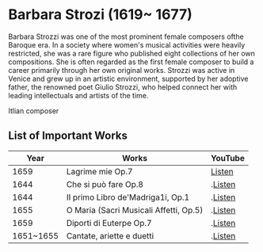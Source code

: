 # Barbara Strozi (1619~ 1677)

Barbara Strozzi was one of the most prominent female composers ofthe Baroque era. In a society where women's musical activities were heavily restricted, she was a rare figure who published eight collections of her own compositions. She is often regarded as the first female composer to build a career primarily through her own original works. Strozzi was active in Venice and grew up in an artistic environment, supported by her adoptive father, the renowned poet Giulio Strozzi, who helped connect her with leading intellectuals and artists of the time.

Itlian composer

## List of Important Works

| Year      | Works                                  | YouTube                                     |
| --------- | -------------------------------------- | ------------------------------------------- |
| 1659      | Lagrime mie Op.7                       | [Listen](https://youtu.be/w2lBnocuMC0?feature=shared) |
| 1644      | Che si può fare Op.8                   |.[Listen](https://youtu.be/1F458aC_FUM?feature=shared) |
| 1644      | II primo Libro de'Madriga1i, Op.1      |.[Listen](https://youtu.be/ETxIcs-xQnw?feature=shared) |
| 1655      | O Maria (Sacri Musicali Affetti, Op.5) |.[Listen](https://youtu.be/BWZoYpDLDX0?feature=shared) |
| 1659      | Diporti di Euterpe Op.7                |.[Listen](https://youtube.com/playlist?list=PLj_QQHFdirsKZ-Zs-Ln9SLs_gNHqojaT5&feature=shared)|
| 1651~1655 | Cantate, ariette e duetti              |.[Listen](https://youtu.be/jJKMng1jkY8?feature=shared) |

